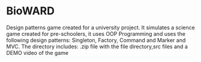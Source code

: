 # BioWARD
Design patterns game created for a university project. It simulates a science game created for pre-schoolers, it uses OOP Programming and uses the following design patterns:
Singleton, Factory, Command and Marker and MVC.
The directory includes: .zip file with the file directory,src files and a DEMO video of the game
